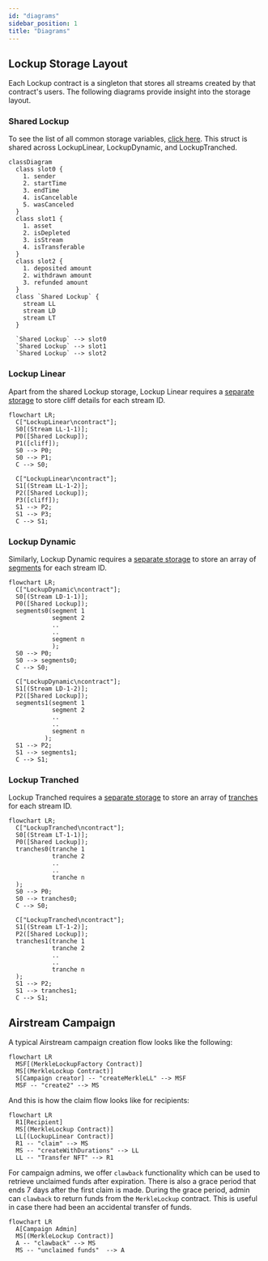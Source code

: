 ```yaml
---
id: "diagrams"
sidebar_position: 1
title: "Diagrams"
---
```


## Lockup Storage Layout

Each Lockup contract is a singleton that stores all streams created by that contract's users. The following diagrams
provide insight into the storage layout.

### Shared Lockup

To see the list of all common storage variables, [click here](/reference/lockup/core/types/library.Lockup#stream). This
struct is shared across LockupLinear, LockupDynamic, and LockupTranched.

```mermaid
classDiagram
  class slot0 {
    1. sender
    2. startTime
    3. endTime
    4. isCancelable
    5. wasCanceled
  }
  class slot1 {
    1. asset
    2. isDepleted
    3. isStream
    4. isTransferable
  }
  class slot2 {
    1. deposited amount
    2. withdrawn amount
    3. refunded amount
  }
  class `Shared Lockup` {
    stream LL
    stream LD
    stream LT
  }

  `Shared Lockup` --> slot0
  `Shared Lockup` --> slot1
  `Shared Lockup` --> slot2
```

### Lockup Linear

Apart from the shared Lockup storage, Lockup Linear requires a
[separate storage](/reference/lockup/core/contract.SablierV2LockupLinear#_cliffs) to store cliff details for each stream
ID.

```mermaid
flowchart LR;
  C["LockupLinear\ncontract"];
  S0[(Stream LL-1-1)];
  P0([Shared Lockup]);
  P1([cliff]);
  S0 --> P0;
  S0 --> P1;
  C --> S0;

  C["LockupLinear\ncontract"];
  S1[(Stream LL-1-2)];
  P2([Shared Lockup]);
  P3([cliff]);
  S1 --> P2;
  S1 --> P3;
  C --> S1;
```

### Lockup Dynamic

Similarly, Lockup Dynamic requires a
[separate storage](/reference/lockup/core/contract.SablierV2LockupDynamic#_segments) to store an array of
[segments](/reference/lockup/core/types/library.LockupDynamic#segment) for each stream ID.

```mermaid
flowchart LR;
  C["LockupDynamic\ncontract"];
  S0[(Stream LD-1-1)];
  P0([Shared Lockup]);
  segments0(segment 1
            segment 2
            ..
            ..
            segment n
            );
  S0 --> P0;
  S0 --> segments0;
  C --> S0;

  C["LockupDynamic\ncontract"];
  S1[(Stream LD-1-2)];
  P2([Shared Lockup]);
  segments1(segment 1
            segment 2
            ..
            ..
            segment n
          );
  S1 --> P2;
  S1 --> segments1;
  C --> S1;
```

### Lockup Tranched

Lockup Tranched requires a [separate storage](/reference/lockup/core/contract.SablierV2LockupTranched#_tranches) to
store an array of [tranches](/reference/lockup/core/types/library.LockupTranched#tranche) for each stream ID.

```mermaid
flowchart LR;
  C["LockupTranched\ncontract"];
  S0[(Stream LT-1-1)];
  P0([Shared Lockup]);
  tranches0(tranche 1
            tranche 2
            ..
            ..
            tranche n
  );
  S0 --> P0;
  S0 --> tranches0;
  C --> S0;

  C["LockupTranched\ncontract"];
  S1[(Stream LT-1-2)];
  P2([Shared Lockup]);
  tranches1(tranche 1
            tranche 2
            ..
            ..
            tranche n
  );
  S1 --> P2;
  S1 --> tranches1;
  C --> S1;
```

## Airstream Campaign

A typical Airstream campaign creation flow looks like the following:

```mermaid
flowchart LR
  MSF[(MerkleLockupFactory Contract)]
  MS[(MerkleLockup Contract)]
  S[Campaign creator] -- "createMerkleLL" --> MSF
  MSF -- "create2" --> MS
```

And this is how the claim flow looks like for recipients:

```mermaid
flowchart LR
  R1[Recipient]
  MS[(MerkleLockup Contract)]
  LL[(LockupLinear Contract)]
  R1 -- "claim" --> MS
  MS -- "createWithDurations" --> LL
  LL -- "Transfer NFT" --> R1
```

For campaign admins, we offer `clawback` functionality which can be used to retrieve unclaimed funds after expiration.
There is also a grace period that ends 7 days after the first claim is made. During the grace period, admin can
`clawback` to return funds from the `MerkleLockup` contract. This is useful in case there had been an accidental
transfer of funds.

```mermaid
flowchart LR
  A[Campaign Admin]
  MS[(MerkleLockup Contract)]
  A -- "clawback" --> MS
  MS -- "unclaimed funds"  --> A
```
